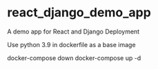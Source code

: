 # react_django_demo_app
A demo app for React and Django Deployment

Use python 3.9 in dockerfile as a base image


docker-compose down
docker-compose up -d
